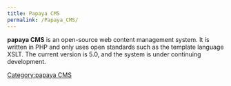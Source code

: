 ```yaml
---
title: Papaya CMS
permalink: /Papaya_CMS/
---
```


**papaya CMS** is an open-source web content management system. It is written in PHP and only uses open standards such as the template language XSLT. The current version is 5.0, and the system is under continuing development.

[Category:papaya CMS](/Category:papaya_CMS "wikilink")